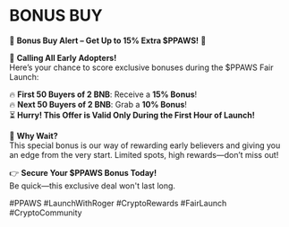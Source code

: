 # BONUS BUY

🚀 **Bonus Buy Alert – Get Up to 15% Extra $PPAWS!** 🐾

📣 **Calling All Early Adopters!**\
Here’s your chance to score exclusive bonuses during the $PPAWS Fair Launch:

🔥 **First 50 Buyers of 2 BNB**: Receive a **15% Bonus**!\
🔥 **Next 50 Buyers of 2 BNB**: Grab a **10% Bonus**!\
⏳ **Hurry! This Offer is Valid Only During the First Hour of Launch!**

💎 **Why Wait?**\
This special bonus is our way of rewarding early believers and giving you an edge from the very start. Limited spots, high rewards—don’t miss out!

👉 **Secure Your $PPAWS Bonus Today!**\
Be quick—this exclusive deal won't last long.

\#PPAWS #LaunchWithRoger #CryptoRewards #FairLaunch #CryptoCommunity
